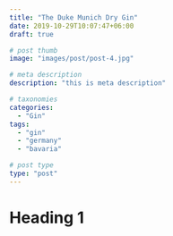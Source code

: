 ```yaml
---
title: "The Duke Munich Dry Gin"
date: 2019-10-29T10:07:47+06:00
draft: true

# post thumb
image: "images/post/post-4.jpg"

# meta description
description: "this is meta description"

# taxonomies
categories: 
  - "Gin"
tags:
  - "gin"
  - "germany"
  - "bavaria"

# post type
type: "post"
---
```


# Heading 1

